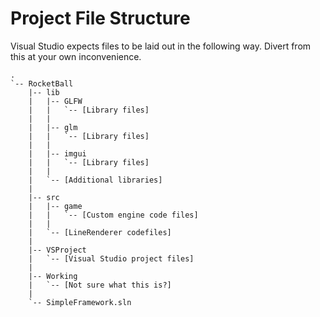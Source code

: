 # Project File Structure

Visual Studio expects files to be laid out in the following way. Divert from this at your own inconvenience.

```
.
`-- RocketBall
    |-- lib
    |   |-- GLFW
    |   |   `-- [Library files]
    |   |
    |   |-- glm
    |   |   `-- [Library files]
    |   |
    |   |-- imgui
    |   |   `-- [Library files]
    |   |
    |   `-- [Additional libraries]
    |
    |-- src
    |   |-- game
    |   |   `-- [Custom engine code files]
    |   |
    |   `-- [LineRenderer codefiles]
    |
    |-- VSProject
    |   `-- [Visual Studio project files]
    |
    |-- Working
    |   `-- [Not sure what this is?]
    |
    `-- SimpleFramework.sln
```

